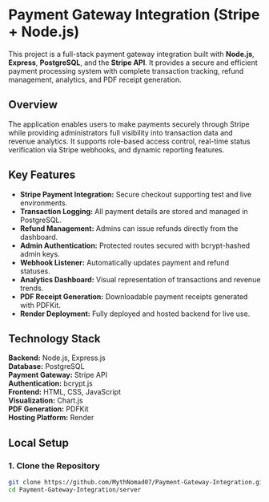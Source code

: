 # Payment Gateway Integration (Stripe + Node.js)

This project is a full-stack payment gateway integration built with **Node.js**, **Express**, **PostgreSQL**, and the **Stripe API**. It provides a secure and efficient payment processing system with complete transaction tracking, refund management, analytics, and PDF receipt generation.

## Overview
The application enables users to make payments securely through Stripe while providing administrators full visibility into transaction data and revenue analytics. It supports role-based access control, real-time status verification via Stripe webhooks, and dynamic reporting features.

## Key Features
- **Stripe Payment Integration:** Secure checkout supporting test and live environments.
- **Transaction Logging:** All payment details are stored and managed in PostgreSQL.
- **Refund Management:** Admins can issue refunds directly from the dashboard.
- **Admin Authentication:** Protected routes secured with bcrypt-hashed admin keys.
- **Webhook Listener:** Automatically updates payment and refund statuses.
- **Analytics Dashboard:** Visual representation of transactions and revenue trends.
- **PDF Receipt Generation:** Downloadable payment receipts generated with PDFKit.
- **Render Deployment:** Fully deployed and hosted backend for live use.

## Technology Stack
**Backend:** Node.js, Express.js  
**Database:** PostgreSQL  
**Payment Gateway:** Stripe API  
**Authentication:** bcrypt.js  
**Frontend:** HTML, CSS, JavaScript  
**Visualization:** Chart.js  
**PDF Generation:** PDFKit  
**Hosting Platform:** Render  

## Local Setup

### 1. Clone the Repository
```bash
git clone https://github.com/MythNomad07/Payment-Gateway-Integration.git
cd Payment-Gateway-Integration/server
